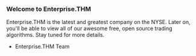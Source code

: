 ### Welcome to Enterprise.THM

Enterprise.THM is the latest and greatest company on the NYSE. Later on, you'll be able to view all of our awesome free, open source trading algorithms.
Stay tuned for more details.

- Enterprise.THM Team
